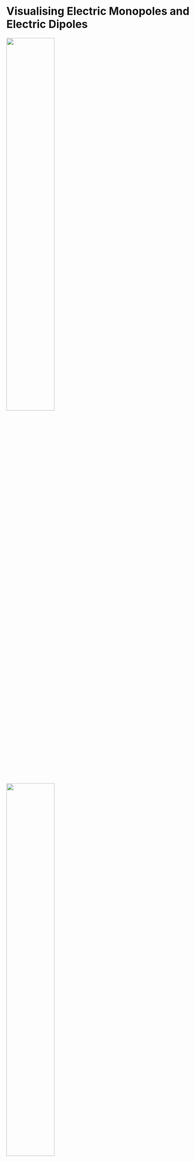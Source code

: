 # Visualising Electric Monopoles and Electric Dipoles

<img src="https://raw.githubusercontent.com/stevens97/Electric_Dipole_Visualisation/main/Electric_Monopole.png" width="50%" height="50%">
<img src="https://raw.githubusercontent.com/stevens97/Electric_Dipole_Visualisation/main/Electric_Dipole.png" width="50%" height="50%">

What this program does:
========================================

This Python script is based on an old Computational Physics project, in which Poisson's and Laplace's equations are solved for:
- A single point charge.
- A line charge.
- A parallel capacitor.

The electric fields of the aforementioned are then visualised.

Data Visualisations:
========================================

Please see all .png files attached for example output.

Python libraries used:
========================================

This program originally ran in Python 3.7, with the following packages installed:

- numpy v 1.16.1
- scipy v 1.2.0
- matplotlib v 3.0.3
- mpl_toolkits
- termcolor v 1.1.0
- scipy v 1.2.0
- colorcet v 2.0.1
- seaborn v 0.9.0
- mpmath v 1.1.0
